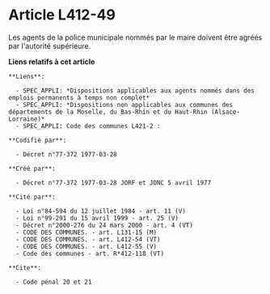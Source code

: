 # Article L412-49

Les agents de la police municipale nommés par le maire doivent être agréés par l'autorité supérieure.

**Liens relatifs à cet article**

	**Liens**:

	  - SPEC_APPLI: *Dispositions applicables aux agents nommés dans des emplois permanents à temps non complet*
	  - SPEC_APPLI: *Dispositions non applicables aux communes des départements de la Moselle, du Bas-Rhin et du Haut-Rhin (Alsace-Lorraine)*
	  - SPEC_APPLI: Code des communes L421-2 :

	**Codifié par**:

	  - Décret n°77-372 1977-03-28

	**Créé par**:

	  - Décret n°77-372 1977-03-28 JORF et JONC 5 avril 1977

	**Cité par**:

	  - Loi n°84-594 du 12 juillet 1984 - art. 11 (V)
	  - Loi n°99-291 du 15 avril 1999 - art. 25 (V)
	  - Décret n°2000-276 du 24 mars 2000 - art. 4 (VT)
	  - CODE DES COMMUNES. - art. L131-15 (M)
	  - CODE DES COMMUNES. - art. L412-54 (VT)
	  - CODE DES COMMUNES. - art. L412-55 (V)
	  - Code des communes - art. R*412-118 (VT)

	**Cite**:

	  - Code pénal 20 et 21
